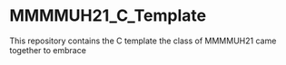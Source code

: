 # MMMMUH21_C_Template
This repository contains the C template the class of MMMMUH21 came together to embrace
